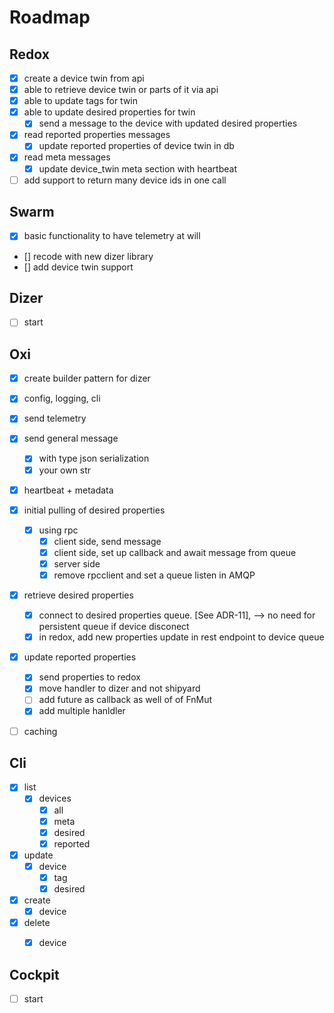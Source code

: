 # Roadmap


## Redox

- [x] create a device twin from api
- [x] able to retrieve device twin or parts of it via api
- [x] able to update tags for twin
- [x] able to update desired properties for twin
  - [x] send a message to the device with updated desired properties
- [x] read reported properties messages
  - [x] update reported properties of device twin in db
- [x] read meta messages
  - [x] update device_twin meta section with heartbeat
- [ ] add support to return many device ids in one call

## Swarm

- [x] basic functionality to have telemetry at will
- [] recode with new dizer library
- [] add device twin support

## Dizer

- [ ] start

## Oxi

- [x] create builder pattern for dizer
- [x] config, logging, cli
- [x] send telemetry
- [x] send general message
  - [x] with type json serialization
  - [x] your own str
- [x] heartbeat + metadata
- [x] initial pulling of desired properties
  - [x] using rpc
    - [x] client side, send message
    - [x] client side, set up callback and await message from queue
    - [x] server side
    - [x] remove rpcclient and set a queue listen in AMQP
- [x] retrieve desired properties
  - [x] connect to desired properties queue. [See ADR-11], --> no need for persistent queue if device disconect
  - [x] in redox, add new properties update in rest endpoint to device queue
- [x] update reported properties
  - [x] send properties to redox
  - [x] move handler to dizer and not shipyard
  - [ ] add future as callback as well of of FnMut
  - [x] add multiple hanldler
- [ ] caching


## Cli

- [x] list
  - [x] devices
    - [x] all
    - [x] meta
    - [x] desired
    - [x] reported
- [x] update
  - [x] device
    - [x] tag
    - [x] desired
- [x] create
  - [x] device
- [x] delete
  - [x] device



## Cockpit

- [ ] start
